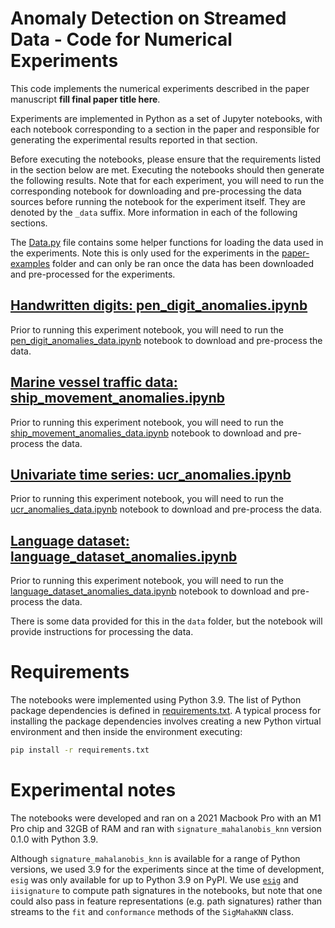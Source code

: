 # Anomaly Detection on Streamed Data - Code for Numerical Experiments

This code implements the numerical experiments described in the paper manuscript
**fill final paper title here**.

Experiments are implemented in Python as a set of Jupyter notebooks, with each
notebook corresponding to a section in the paper and responsible for generating
the experimental results reported in that section.

Before executing the notebooks, please ensure that the requirements listed in
the section below are met. Executing the notebooks should then generate the
following results. Note that for each experiment, you will need to run the
corresponding notebook for downloading and pre-processing the data sources
before running the notebook for the experiment itself. They are denoted by the
`_data` suffix. More information in each of the following sections.

The [Data.py](Data.py) file contains some helper functions for loading the data
used in the experiments. Note this is only used for the experiments in the
[paper-examples](paper-examples) folder and can only be ran once the data has
been downloaded and pre-processed for the experiments.

## [Handwritten digits: pen_digit_anomalies.ipynb](pen_digit_anomalies.ipynb)

Prior to running this experiment notebook, you will need to run the
[pen_digit_anomalies_data.ipynb](pen_digit_anomalies_data.ipynb) notebook to
download and pre-process the data.

## [Marine vessel traffic data: ship_movement_anomalies.ipynb](ship_movement_anomalies.ipynb)

Prior to running this experiment notebook, you will need to run the
[ship_movement_anomalies_data.ipynb](ship_movement_anomalies_data.ipynb)
notebook to download and pre-process the data.

## [Univariate time series: ucr_anomalies.ipynb](ucr_anomalies.ipynb)

Prior to running this experiment notebook, you will need to run the
[ucr_anomalies_data.ipynb](ucr_anomalies_data.ipynb) notebook to download and
pre-process the data.

## [Language dataset: language_dataset_anomalies.ipynb](language_dataset_anomalies.ipynb)

Prior to running this experiment notebook, you will need to run the
[language_dataset_anomalies_data.ipynb](language_dataset_anomalies_data.ipynb)
notebook to download and pre-process the data.

There is some data provided for this in the `data` folder, but the notebook will
provide instructions for processing the data.

# Requirements

The notebooks were implemented using Python 3.9. The list of Python package
dependencies is defined in [requirements.txt](requirements.txt). A typical
process for installing the package dependencies involves creating a new Python
virtual environment and then inside the environment executing:

```bash
pip install -r requirements.txt
```

# Experimental notes

The notebooks were developed and ran on a 2021 Macbook Pro with an M1 Pro chip
and 32GB of RAM and ran with `signature_mahalanobis_knn` version 0.1.0 with
Python 3.9.

Although `signature_mahalanobis_knn` is available for a range of Python
versions, we used 3.9 for the experiments since at the time of development,
`esig` was only available for up to Python 3.9 on PyPI. We use
[`esig`](https://github.com/datasig-ac-uk/esig) and `iisignature` to compute
path signatures in the notebooks, but note that one could also pass in feature
representations (e.g. path signatures) rather than streams to the `fit` and
`conformance` methods of the `SigMahaKNN` class.
